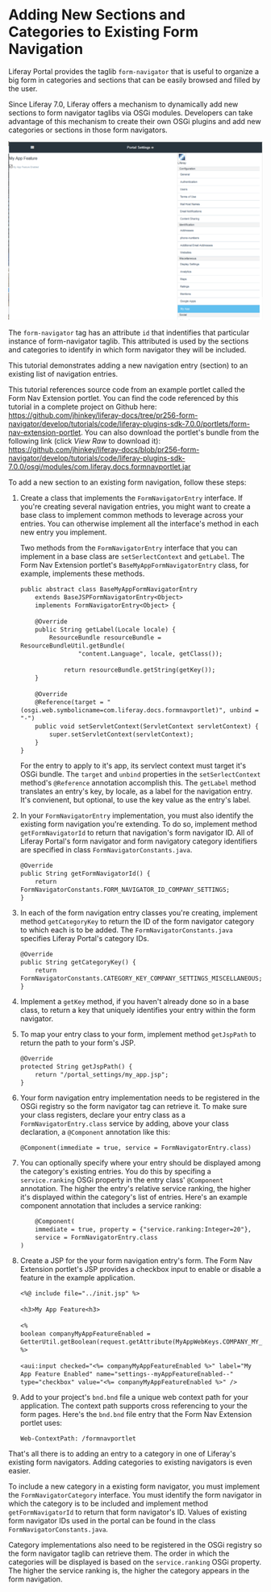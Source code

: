 # Adding New Sections and Categories to Existing Form Navigation

Liferay Portal provides the taglib `form-navigator` that is useful to organize a
big form in categories and sections that can be easily browsed and filled by the
user.

Since Liferay 7.0, Liferay offers a mechanism to dynamically add new sections to
form navigator taglibs via OSGi modules. Developers can take advantage of this
mechanism to create their own OSGi plugins and add new categories or sections in
those form navigators.

![Figure 1: The Form Navigation Framework lets you add your app's forms to existing form navigators, like the one used in Portal Settings.](../../images/form-navigator-portal-setting-extension.png)

The `form-navigator` tag has an attribute `id` that indentifies that particular
instance of form-navigator taglib. This attributed is used by the sections and
categories to identify in which form navigator they will be included. 

This tutorial demonstrates adding a new navigation entry (section) to an
existing list of navigation entries. 

This tutorial references source code from an example portlet called the Form Nav
Extension portlet. You can find the code referenced by this tutorial in a
complete project on Github here: <https://github.com/jhinkey/liferay-docs/tree/pr256-form-navigator/develop/tutorials/code/liferay-plugins-sdk-7.0.0/portlets/form-nav-extension-portlet>.
You can also download the portlet's bundle from the following link (click *View Raw* to download it):
<https://github.com/jhinkey/liferay-docs/blob/pr256-form-navigator/develop/tutorials/code/liferay-plugins-sdk-7.0.0/osgi/modules/com.liferay.docs.formnavportlet.jar>

To add a new section to an existing form navigation, follow these
steps: 

1.  Create a class that  implements the `FormNavigatorEntry` interface. If
    you're creating several navigation entries, you might want to create a base
    class to implement common methods to leverage across your entries. You can
    otherwise implement all the interface's method in each new entry you
    implement. 

    Two methods from the `FormNavigatorEntry` interface that you can implement
    in a base class are `setSerlectContext` and `getLabel`. The Form Nav
    Extension portlet's `BaseMyAppFormNavigatorEntry` class, for example,
    implements these methods. 

        public abstract class BaseMyAppFormNavigatorEntry
            extends BaseJSPFormNavigatorEntry<Object>
            implements FormNavigatorEntry<Object> {

            @Override
            public String getLabel(Locale locale) {
                ResourceBundle resourceBundle = ResourceBundleUtil.getBundle(
                        "content.Language", locale, getClass());

                    return resourceBundle.getString(getKey());
            }

            @Override
            @Reference(target = "(osgi.web.symbolicname=com.liferay.docs.formnavportlet)", unbind = "-")
            public void setServletContext(ServletContext servletContext) {
                super.setServletContext(servletContext);
            }
        }

    For the entry to apply to it's app, its servlect context must target it's
    OSGi bundle. The `target` and `unbind` properties in the `setSerlectContext`
    method's `@Reference` annotation accomplish this. The `getLabel` method
    translates an entry's key, by locale, as a label for the navigation entry.
    It's convienent, but optional, to use the key value as the entry's label. 

2.  In your `FormNavigatorEntry` implementation, you must also identify the
    existing form navigation you're extending. To do so, implement method
    `getFormNavigatorId` to return that navigation's form navigator ID. All of
    Liferay Portal's form navigator and form navigatory category identifiers are
    specified in class `FormNavigatorConstants.java`. 

        @Override
        public String getFormNavigatorId() {
            return FormNavigatorConstants.FORM_NAVIGATOR_ID_COMPANY_SETTINGS;
        }

3.  In each of the form navigation entry classes you're creating, implement
    method `getCategoryKey` to return the ID of the form navigator category to
    which each is to be added. The `FormNavigatorConstants.java` specifies
    Liferay Portal's category IDs. 

        @Override
        public String getCategoryKey() {
            return FormNavigatorConstants.CATEGORY_KEY_COMPANY_SETTINGS_MISCELLANEOUS;
        }

4.  Implement a `getKey` method, if you haven't already done so in a base class,
    to return a key that uniquely identifies your entry within the form navigator. 

5.  To map your entry class to your form, implement method `getJspPath` to return
    the path to your form's JSP. 

        @Override
        protected String getJspPath() {
            return "/portal_settings/my_app.jsp";
        }

6.  Your form navigation entry implementation needs to be registered in the OSGi
    registry so the form navigator tag can retrieve it.  To make sure your class
    registers, declare your entry class as a `FormNavigatorEntry.class` service by
    adding, above your class declaration, a `@Component` annotation like this:

        @Component(immediate = true, service = FormNavigatorEntry.class)

7.  You can optionally specify where your entry should be displayed among the
    category's existing entries.  You do this by specifing a `service.ranking`
    OSGi property in the entry class' `@Component` annotation. The higher the
    entry's relative service ranking, the higher it's displayed within the
    category's list of entries. Here's an example component annotation that
    includes a service ranking: 

            @Component(
            immediate = true, property = {"service.ranking:Integer=20"},
            service = FormNavigatorEntry.class
        )

8.  Create a JSP for the your form navigation entry's form. The Form Nav
    Extension portlet's JSP provides a checkbox input to enable or disable a
    feature in the example application. 

        <%@ include file="../init.jsp" %>

        <h3>My App Feature<h3>

        <%
        boolean companyMyAppFeatureEnabled = GetterUtil.getBoolean(request.getAttribute(MyAppWebKeys.COMPANY_MY_APP_FEATURE_ENABLED));
        %>

        <aui:input checked="<%= companyMyAppFeatureEnabled %>" label="My App Feature Enabled" name="settings--myAppFeatureEnabled--" type="checkbox" value="<%= companyMyAppFeatureEnabled %>" />

9.  Add to your project's `bnd.bnd` file a unique web context path for your
    application. The context path supports cross referencing to your the form
    pages. Here's the `bnd.bnd` file entry that the Form Nav Extension portlet
    uses: 

        Web-ContextPath: /formnavportlet

That's all there is to adding an entry to a category in one of Liferay's
existing form navigators. Adding categories to existing navigators is even
easier. 

To include a new category in a existing form navigator, you must implement the
`FormNavigatorCategory` interface. You must identify the form navigator in which
the category is to be included and implement method `getFormNavigatorId` to
return that form navigator's ID. Values of existing form navigator IDs used in
the portal can be found in the class `FormNavigatorConstants.java`. 

Category implementations also need to be registered in the OSGi registry so
the form navigator taglib can retrieve them. The order in which the categories
will be displayed is based on the `service.ranking` OSGi property. The higher
the service ranking is, the higher the category appears in the form navigation. 
